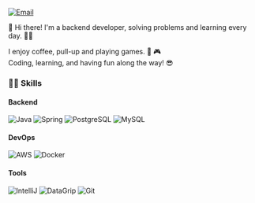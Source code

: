 [![Email](https://img.shields.io/badge/daegwonkim.dev@gmail.com-EA4335?style=flat-square&logo=gmail&logoColor=white)](mailto:daegwonkim.dev@gmail.com)

👋 Hi there! I'm a backend developer, solving problems and learning every day. 🧑‍💻  

I enjoy coffee, pull-up and playing games. 💪 🎮  
Coding, learning, and having fun along the way! 😎

### 🧙‍♂️ Skills

#### Backend
![Java](https://img.shields.io/badge/Java-007396?style=flat-square&logo=java&logoColor=white)
![Spring](https://img.shields.io/badge/Spring-6DB33F?style=flat-square&logo=spring&logoColor=white)
![PostgreSQL](https://img.shields.io/badge/PostgreSQL-4169E1?style=flat-square&logo=postgresql&logoColor=white)
![MySQL](https://img.shields.io/badge/MySQL-4479A1?style=flat-square&logo=mysql&logoColor=white)

#### DevOps
![AWS](https://img.shields.io/badge/AWS-F38020?style=flat-square)
![Docker](https://img.shields.io/badge/Docker-2496ED?style=flat-square&logo=docker&logoColor=white)

#### Tools
![IntelliJ](https://img.shields.io/badge/IntelliJ-000000?style=flat-square&logo=intellijidea&logoColor=white)
![DataGrip](https://img.shields.io/badge/DataGrip-000000?style=flat-square&logo=datagrip&logoColor=white)
![Git](https://img.shields.io/badge/Git-F05032?style=flat-square&logo=git&logoColor=white)
